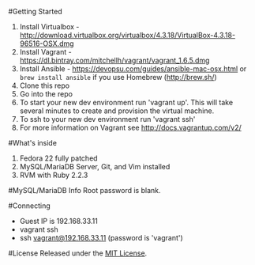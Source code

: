 #Getting Started
1. Install Virtualbox - http://download.virtualbox.org/virtualbox/4.3.18/VirtualBox-4.3.18-96516-OSX.dmg
2. Install Vagrant - https://dl.bintray.com/mitchellh/vagrant/vagrant_1.6.5.dmg
3. Install Ansible - https://devopsu.com/guides/ansible-mac-osx.html or `brew install ansible` if you use Homebrew (http://brew.sh/)
3. Clone this repo
4. Go into the repo
5. To start your new dev environment run 'vagrant up'.  This will take several minutes to create and provision the virtual machine.
6. To ssh to your new dev environment run 'vagrant ssh'
7. For more information on Vagrant see http://docs.vagrantup.com/v2/

#What's inside
1. Fedora 22 fully patched
2. MySQL/MariaDB Server, Git, and Vim installed
3. RVM with Ruby 2.2.3

#MySQL/MariaDB Info
Root password is blank.

#Connecting
- Guest IP is 192.168.33.11
- vagrant ssh
- ssh vagrant@192.168.33.11 (password is 'vagrant')

#License
Released under the [MIT License](http://www.opensource.org/licenses/MIT).
